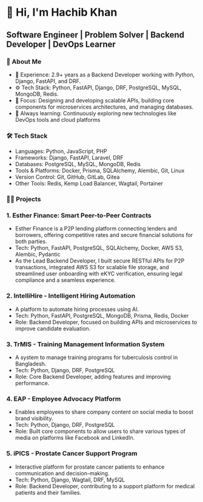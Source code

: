 # 👋 Hi, I'm Hachib Khan
## Software Engineer | Problem Solver | Backend Developer | DevOps Learner 

### 🚀 About Me
* 🔧 Experience: 2.9+ years as a Backend Developer working with Python, Django, FastAPI, and DRF.
* ⚙️ Tech Stack: Python, FastAPI, Django, DRF, PostgreSQL, MySQL, MongoDB, Redis.
* 🎯 Focus: Designing and developing scalable APIs, building core components for microservices architectures, and managing databases.
* 🌱 Always learning: Continuously exploring new technologies like DevOps tools and cloud platforms

### 🛠️ Tech Stack
* Languages: Python, JavaScript, PHP
* Frameworks: Django, FastAPI, Laravel, DRF
* Databases: PostgreSQL, MySQL, MongoDB, Redis
* Tools & Platforms: Docker, Prisma, SQLAlchemy, Alembic, Git, Linux
* Version Control: Git, GitHub, GitLab, Gitea
* Other Tools: Redis, Kemp Load Balancer, Wagtail, Portainer

### 🧑‍💻 Projects
### 1. Esther Finance: Smart Peer-to-Peer Contracts
* Esther Finance is a P2P lending platform connecting lenders and
borrowers, offering competitive rates and secure financial solutions for
both parties.
* Tech: Python, FastAPI, PostgreSQL, SQLAlchemy, Docker,
AWS S3, Alembic, Pydantic
* As the Lead Backend Developer, I built secure RESTful APIs for
P2P transactions, integrated AWS S3 for scalable file storage, and
streamlined user onboarding with eKYC verification, ensuring legal
compliance and a seamless experience. 

### 2. IntelliHire - Intelligent Hiring Automation
* A platform to automate hiring processes using AI.
* Tech: Python, FastAPI, PostgreSQL, MongoDB, Prisma, Redis, Docker
* Role: Backend Developer, focused on building APIs and microservices to improve candidate evaluation.
### 3. TrMIS - Training Management Information System
* A system to manage training programs for tuberculosis control in Bangladesh.
* Tech: Python, Django, DRF, PostgreSQL
* Role: Core Backend Developer, adding features and improving performance.
### 4. EAP - Employee Advocacy Platform
* Enables employees to share company content on social media to boost brand visibility.
* Tech: Python, Django, DRF, PostgreSQL
* Role: Built core components to allow users to share various types of media on platforms like Facebook and LinkedIn.
### 5. iPICS - Prostate Cancer Support Program
* Interactive platform for prostate cancer patients to enhance communication and decision-making.
* Tech: Python, Django, Wagtail, DRF, MySQL
* Role: Backend Developer, contributing to a support platform for medical patients and their families.

